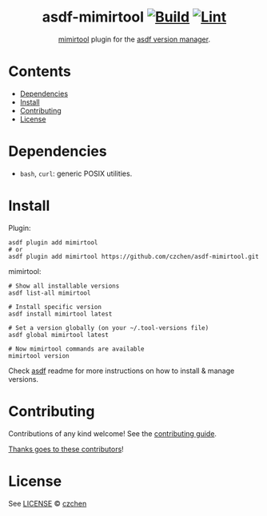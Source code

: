 <div align="center">

# asdf-mimirtool [![Build](https://github.com/czchen/asdf-mimirtool/actions/workflows/build.yml/badge.svg)](https://github.com/czchen/asdf-mimirtool/actions/workflows/build.yml) [![Lint](https://github.com/czchen/asdf-mimirtool/actions/workflows/lint.yml/badge.svg)](https://github.com/czchen/asdf-mimirtool/actions/workflows/lint.yml)

[mimirtool](https://grafana.com/docs/mimir/latest/manage/tools/mimirtool/) plugin for the [asdf version manager](https://asdf-vm.com).

</div>

# Contents

- [Dependencies](#dependencies)
- [Install](#install)
- [Contributing](#contributing)
- [License](#license)

# Dependencies

- `bash`, `curl`: generic POSIX utilities.

# Install

Plugin:

```shell
asdf plugin add mimirtool
# or
asdf plugin add mimirtool https://github.com/czchen/asdf-mimirtool.git
```

mimirtool:

```shell
# Show all installable versions
asdf list-all mimirtool

# Install specific version
asdf install mimirtool latest

# Set a version globally (on your ~/.tool-versions file)
asdf global mimirtool latest

# Now mimirtool commands are available
mimirtool version
```

Check [asdf](https://github.com/asdf-vm/asdf) readme for more instructions on how to
install & manage versions.

# Contributing

Contributions of any kind welcome! See the [contributing guide](contributing.md).

[Thanks goes to these contributors](https://github.com/czchen/asdf-mimirtool/graphs/contributors)!

# License

See [LICENSE](LICENSE) © [czchen](https://github.com/czchen/)
